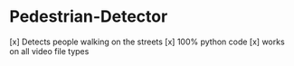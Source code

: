 # Pedestrian-Detector
[x] Detects people walking on the streets
[x] 100% python code
[x] works on all video file types
